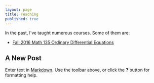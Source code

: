 ```yaml
---
layout: page
title: Teaching
published: true
---
```


In the past, I've taught numerous courses. Some of them are:

* [Fall 2016 Math 135 Ordinary Differential Equations](/teaching/course1/)

## A New Post

Enter text in [Markdown](http://daringfireball.net/projects/markdown/). Use the toolbar above, or click the **?** button for formatting help.
